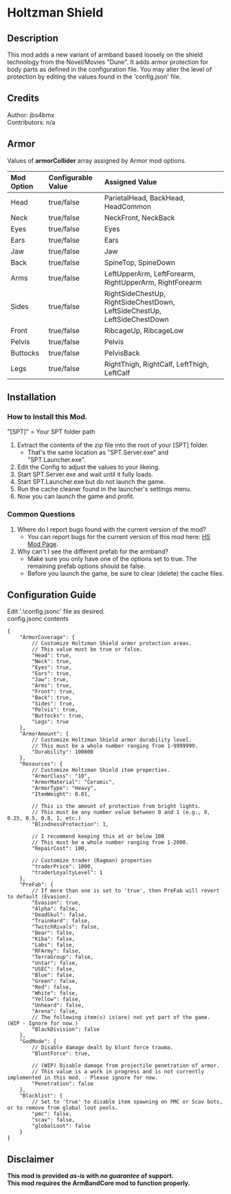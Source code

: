 # Holtzman Shield


## Description
This mod adds a new variant of armband based loosely on the shield technology from the Novel/Movies "Dune". It adds armor protection for body parts as defined in the configuration file. You may alter the level of protection by editing the values found in the 'config.json' file.


## Credits
Author: jbs4bmx <br>
Contributors: n/a


## Armor
Values of **armorCollider** array assigned by Armor mod options.

| Mod Option | Configurable Value | Assigned Value |
|:----- | :----- | :----- |
| Head | true/false | ParietalHead, BackHead, HeadCommon |
| Neck | true/false | NeckFront, NeckBack |
| Eyes | true/false | Eyes |
| Ears | true/false | Ears |
| Jaw | true/false | Jaw |
| Back | true/false | SpineTop, SpineDown |
| Arms | true/false | LeftUpperArm, LeftForearm, RightUpperArm, RightForearm |
| Sides | true/false | RightSideChestUp, RightSideChestDown, LeftSideChestUp, LeftSideChestDown |
| Front | true/false | RibcageUp, RibcageLow |
| Pelvis | true/false | Pelvis |
| Buttocks | true/false | PelvisBack |
| Legs | true/false | RightThigh, RightCalf, LeftThigh, LeftCalf |


## Installation
### How to Install this Mod.
"[SPT]" = Your SPT folder path
   1. Extract the contents of the zip file into the root of your [SPT] folder.
      - That's the same location as "SPT.Server.exe" and "SPT.Launcher.exe".
   2. Edit the Config to adjust the values to your likeing.
   3. Start SPT.Server.exe and wait until it fully loads.
   4. Start SPT.Launcher.exe but do not launch the game.
   5. Run the cache cleaner found in the launcher's settings menu.
   6. Now you can launch the game and profit.

### Common Questions
   1. Where do I report bugs found with the current version of the mod?
      - You can report bugs for the current version of this mod here: [HS Mod Page](https://hub.sp-tarkov.com/files/file/488-holtzman-shield/).
   2. Why can't I see the different prefab for the armband?
      - Make sure you only have one of the options set to true. The remaining prefab options should be false.
      - Before you launch the game, be sure to clear (delete) the cache files.


## Configuration Guide
Edit '.\config.jsonc' file as desired. <br>
config.jsonc contents
```jsonc
{
    "ArmorCoverage": {
        // Customize Holtzman Shield armor protection areas.
        // This value must be true or false.
        "Head": true,
        "Neck": true,
        "Eyes": true,
        "Ears": true,
        "Jaw": true,
        "Arms": true,
        "Front": true,
        "Back": true,
        "Sides": true,
        "Pelvis": true,
        "Buttocks": true,
        "Legs": true
    },
    "ArmorAmount": {
        // Customize Holtzman Shield armor durability level.
        // This must be a whole number ranging from 1-9999999.
        "Durability": 100000
    },
    "Resources": {
        // Customize Holtzman Shield item properties.
        "ArmorClass": "10",
        "ArmorMaterial": "Ceramic",
        "ArmorType": "Heavy",
        "ItemWeight": 0.01,

        // This is the amount of protection from bright lights.
        // This must be any number value between 0 and 1 (e.g., 0, 0.25, 0.5, 0.8, 1, etc.)
        "BlindnessProtection": 1,

        // I recommend keeping this at or below 100
        // This must be a whole number ranging from 1-2000.
        "RepairCost": 100,

        // Customize trader (Ragman) properties
        "traderPrice": 1000,
        "traderLoyaltyLevel": 1
    },
    "PreFab": {
        // If more than one is set to 'true', then PreFab will revert to default (Evasion).
        "Evasion": true,
        "Alpha": false,
        "DeadSkul": false,
        "TrainHard": false,
        "TwitchRivals": false,
        "Bear": false,
        "Kiba": false,
        "Labs": false,
        "RFArmy": false,
        "TerraGroup": false,
        "Untar": false,
        "USEC": false,
        "Blue": false,
        "Green": false,
        "Red": false,
        "White": false,
        "Yellow": false,
        "Unheard": false,
        "Arena": false,
        // The following item(s) is(are) not yet part of the game. (WIP - Ignore for now.)
        "BlackDivision": false
    },
    "GodMode": {
        // Disable damage dealt by blunt force trauma.
        "BluntForce": true,

        // (WIP) Disable damage from projectile penetration of armor.
        // This value is a work in progress and is not currently implemented in this mod. - Please ignore for now.
        "Penetration": false
    },
    "Blacklist": {
        // Set to 'true' to disable item spawning on PMC or Scav bots, or to remove from global loot pools.
        "pmc": false,
        "scav": false,
        "globalLoot": false
    }
}
```

## Disclaimer
**This mod is provided _as-is_ with _no guarantee_ of support.** <br>
**This mod requires the ArmBandCore mod to function properly.**
